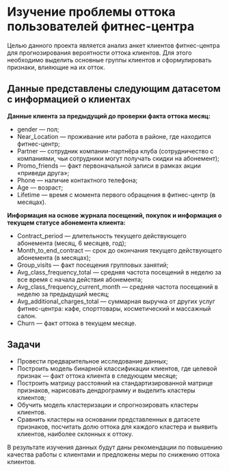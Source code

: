 Изучение проблемы оттока пользователей фитнес-центра
=============

Целью данного проекта является анализ анкет клиентов фитнес-центра для прогнозирования вероятности оттока клиентов. Для этого необходимо выделить основные группы клиентов и сформулировать признаки, влияющие на их отток.

Данные представлены следующим датасетом с информацией о клиентах
-------------
**Данные клиента за предыдущий до проверки факта оттока месяц:**
* gender — пол;
* Near_Location — проживание или работа в районе, где находится фитнес-центр;
* Partner — сотрудник компании-партнёра клуба (сотрудничество с компаниями, чьи сотрудники могут получать скидки на абонемент);
* Promo_friends — факт первоначальной записи в рамках акции «приведи друга»;
* Phone — наличие контактного телефона;
* Age — возраст;
* Lifetime — время с момента первого обращения в фитнес-центр (в месяцах).

**Информация на основе журнала посещений, покупок и информация о текущем статусе абонемента клиента:**

* Contract_period — длительность текущего действующего абонемента (месяц, 6 месяцев, год);
* Month_to_end_contract — срок до окончания текущего действующего абонемента (в месяцах);
* Group_visits — факт посещения групповых занятий;
* Avg_class_frequency_total — средняя частота посещений в неделю за все время с начала действия абонемента;
* Avg_class_frequency_current_month — средняя частота посещений в неделю за предыдущий месяц;
* Avg_additional_charges_total — суммарная выручка от других услуг фитнес-центра: кафе, спорттовары, косметический и массажный салон.
* Churn — факт оттока в текущем месяце.

Задачи
-------------
* Провести предварительное исследование данных;
* Построить модель бинарной классификации клиентов, где целевой признак — факт оттока клиента в следующем месяце;
* Построить матрицу расстояний на стандартизированной матрице признаков, нарисовать дендрограмму и выделить кластеры клиентов;
* Обучить модель кластеризации и спрогнозировать кластеры клиентов.
* Сравнить кластеры на основании представленных в датасете признаков, посчитать долю оттока для каждого кластера и выявить клиентов, наиболее склонных к оттоку.

В результате изучения данных будут даны рекомендации по повышению качества работы с клиентами и предложены меры по снижению оттока клиентов.

